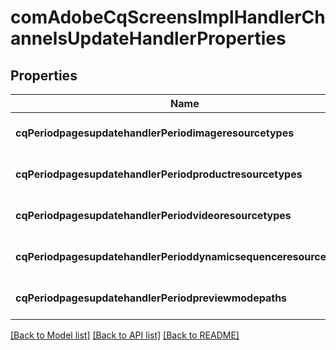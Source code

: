 # comAdobeCqScreensImplHandlerChannelsUpdateHandlerProperties

## Properties
Name | Type | Description | Notes
------------ | ------------- | ------------- | -------------
**cqPeriodpagesupdatehandlerPeriodimageresourcetypes** | [**ConfigNodePropertyArray**](ConfigNodePropertyArray.md) |  | [optional] [default to null]
**cqPeriodpagesupdatehandlerPeriodproductresourcetypes** | [**ConfigNodePropertyArray**](ConfigNodePropertyArray.md) |  | [optional] [default to null]
**cqPeriodpagesupdatehandlerPeriodvideoresourcetypes** | [**ConfigNodePropertyArray**](ConfigNodePropertyArray.md) |  | [optional] [default to null]
**cqPeriodpagesupdatehandlerPerioddynamicsequenceresourcetypes** | [**ConfigNodePropertyArray**](ConfigNodePropertyArray.md) |  | [optional] [default to null]
**cqPeriodpagesupdatehandlerPeriodpreviewmodepaths** | [**ConfigNodePropertyArray**](ConfigNodePropertyArray.md) |  | [optional] [default to null]

[[Back to Model list]](../README.md#documentation-for-models) [[Back to API list]](../README.md#documentation-for-api-endpoints) [[Back to README]](../README.md)


